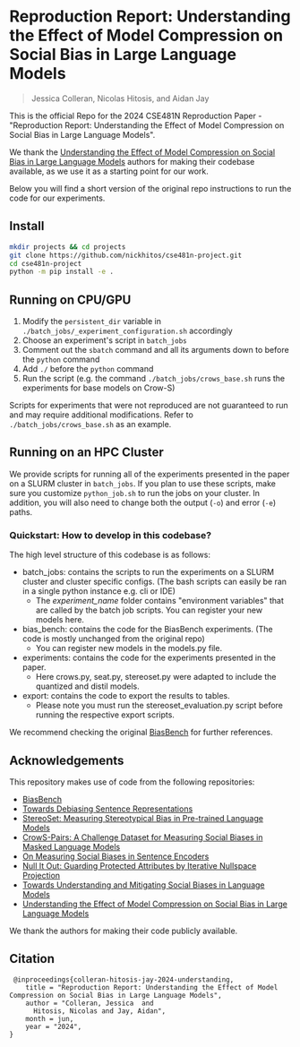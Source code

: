 # Reproduction Report: Understanding the Effect of Model Compression on Social Bias in Large Language Models
> Jessica Colleran, Nicolas Hitosis, and Aidan Jay

This is the official Repo for the 2024 CSE481N Reproduction Paper - "Reproduction Report: Understanding the Effect of Model Compression on Social Bias in Large Language Models".

We thank the [Understanding the Effect of Model Compression on Social Bias in Large Language Models](https://github.com/gsgoncalves/EMNLP2023_llm_compression_and_social_bias) authors for making their codebase available, as we use it as a starting point for our work.

Below you will find a short version of the original repo instructions to run the code for our experiments.

## Install
```bash
mkdir projects && cd projects
git clone https://github.com/nickhitos/cse481n-project.git
cd cse481n-project
python -m pip install -e .
```
## Running on CPU/GPU
1. Modify the ``persistent_dir`` variable in ``./batch_jobs/_experiment_configuration.sh`` accordingly
2. Choose an experiment's script in ``batch_jobs``
3. Comment out the ``sbatch`` command and all its arguments down to before the ``python`` command
4. Add ``./`` before the ``python`` command
5. Run the script (e.g. the command ``./batch_jobs/crows_base.sh`` runs the experiments for base models on Crow-S)

Scripts for experiments that were not reproduced are not guaranteed to run and may require additional modifications. Refer to ``./batch_jobs/crows_base.sh`` as an example.

## Running on an HPC Cluster
We provide scripts for running all of the experiments presented in the paper on a SLURM cluster in `batch_jobs`.
If you plan to use these scripts, make sure you customize `python_job.sh` to run the jobs on your cluster.
In addition, you will also need to change both the output (`-o`) and error (`-e`) paths.

### Quickstart: How to develop in this codebase?
The high level structure of this codebase is as follows:
 - batch_jobs: contains the scripts to run the experiments on a SLURM cluster and cluster specific configs. (The bash scripts can easily be ran in a single python instance e.g. cli or IDE)
   - The _experiment_name_ folder contains "environment variables" that are called by the batch job scripts. You can register your new models here.
 - bias_bench: contains the code for the BiasBench experiments. (The code is mostly unchanged from the original repo)
   - You can register new models in the models.py file.
 - experiments: contains the code for the experiments presented in the paper.
   - Here crows.py, seat.py, stereoset.py were adapted to include the quantized and distil models.
 - export: contains the code to export the results to tables.
   - Please note you must run the stereoset_evaluation.py script before running the respective export scripts.

We recommend checking the original [BiasBench](https://github.com/McGill-NLP/bias-bench) for further references.

## Acknowledgements
This repository makes use of code from the following repositories:

* [BiasBench](https://github.com/McGill-NLP/bias-bench)
* [Towards Debiasing Sentence Representations](https://github.com/pliang279/sent_debias)
* [StereoSet: Measuring Stereotypical Bias in Pre-trained Language Models](https://github.com/moinnadeem/stereoset)
* [CrowS-Pairs: A Challenge Dataset for Measuring Social Biases in Masked Language Models](https://github.com/nyu-mll/crows-pairs)
* [On Measuring Social Biases in Sentence Encoders](https://github.com/w4ngatang/sent-bias)
* [Null It Out: Guarding Protected Attributes by Iterative Nullspace Projection](https://github.com/shauli-ravfogel/nullspace_projection)
* [Towards Understanding and Mitigating Social Biases in Language Models](https://github.com/pliang279/lm_bias)
* [Understanding the Effect of Model Compression on Social Bias in Large Language Models](https://github.com/gsgoncalves/EMNLP2023_llm_compression_and_social_bias)

We thank the authors for making their code publicly available.

## Citation
```
 @inproceedings{colleran-hitosis-jay-2024-understanding,
    title = "Reproduction Report: Understanding the Effect of Model Compression on Social Bias in Large Language Models",
    author = "Colleran, Jessica  and
      Hitosis, Nicolas and Jay, Aidan",
    month = jun,
    year = "2024",
}
```
